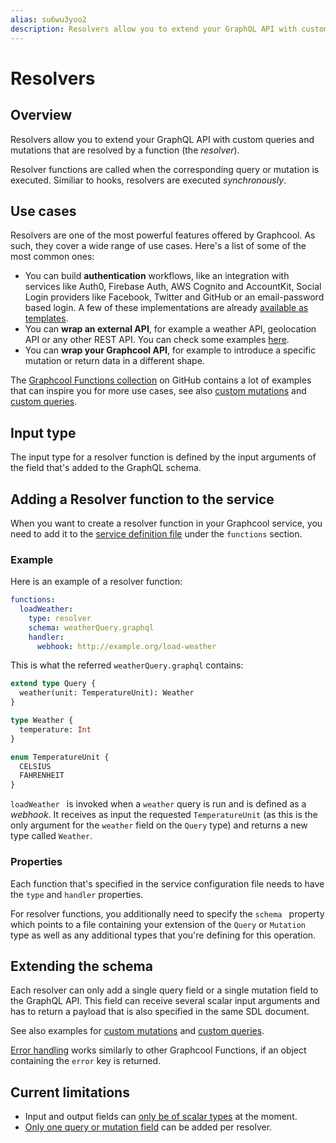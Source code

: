 ```yaml
---
alias: su6wu3yoo2
description: Resolvers allow you to extend your GraphQL API with custom queries and mutations that are resolved by a function.
---
```



# Resolvers

## Overview

Resolvers allow you to extend your GraphQL API with custom queries and mutations that are resolved by a function (the _resolver_).

Resolver functions are called when the corresponding query or mutation is executed. Similiar to hooks, resolvers are executed _synchronously_.

## Use cases

Resolvers are one of the most powerful features offered by Graphcool. As such, they cover a wide range of use cases. Here's a list of some of the most common ones:

* You can build **authentication** workflows, like an integration with services like Auth0, Firebase Auth, AWS Cognito and AccountKit, Social Login providers like Facebook, Twitter and GitHub or an email-password based login. A few of these implementations are already [available as templates](https://github.com/graphcool/templates/tree/master/auth).
* You can **wrap an external API**, for example a weather API, geolocation API or any other REST API. You can check some examples [here](https://github.com/graphcool/templates).
* You can **wrap your Graphcool API**, for example to introduce a specific mutation or return data in a different shape.

The [Graphcool Functions collection](https://github.com/graphcool/templates/) on GitHub contains a lot of examples that can inspire you for more use cases, see also [custom mutations](!alias-nia9nushae#custom-mutations) and [custom queries](!alias-ol0yuoz6go#custom-queries).

## Input type

The input type for a resolver function is defined by the input arguments of the field that's added to the GraphQL schema.

## Adding a Resolver function to the service

When you want to create a resolver function in your Graphcool service, you need to add it to the [service definition file](!alias-opheidaix3#service-definition) under the `functions` section.

### Example

Here is an example of a resolver function:

```yaml
functions:
  loadWeather:
    type: resolver
    schema: weatherQuery.graphql
    handler:
      webhook: http://example.org/load-weather
```

This is what the referred `weatherQuery.graphql` contains:

```graphql
extend type Query {
  weather(unit: TemperatureUnit): Weather
}

type Weather {
  temperature: Int
}

enum TemperatureUnit {
  CELSIUS
  FAHRENHEIT
}
```

`loadWeather ` is invoked when a `weather` query is run and is defined as a _webhook_. It receives as input the requested `TemperatureUnit` (as this is the only argument for the `weather` field on the `Query` type) and returns a new type called `Weather`.

### Properties

Each function that's specified in the service configuration file needs to have the `type` and `handler` properties.

For resolver functions, you additionally need to specify the `schema ` property which points to a file containing your extension of the `Query` or `Mutation` type as well as any additional types that you're defining for this operation.


## Extending the schema

Each resolver can only add a single query field or a single mutation field to the GraphQL API. This field can receive several scalar input arguments and has to return a payload that is also specified in the same SDL document.

See also examples for [custom mutations](!alias-ol0yuoz6go#custom-mutations) and [custom queries](!alias-nia9nushae#custom-queries).

[Error handling](!alias-geihakoh4e) works similarly to other Graphcool Functions, if an object containing the `error` key is returned.

## Current limitations

* Input and output fields can [only be of scalar types](https://github.com/graphcool/framework/issues/743) at the moment.
* [Only one query or mutation field](https://github.com/graphcool/framework/issues/326) can be added per resolver.
